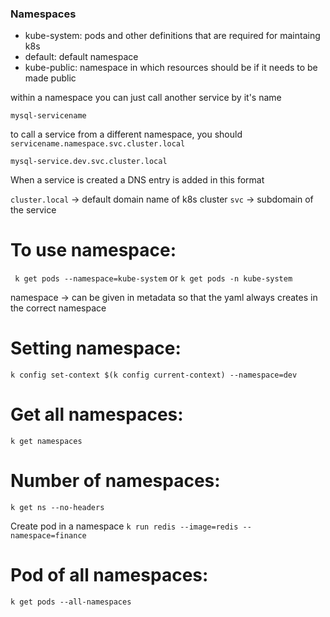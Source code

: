 ### Namespaces

- kube-system: pods and other definitions that are required for maintaing k8s
- default: default namespace
- kube-public: namespace in which resources should be if it needs to be made public


within a namespace you can just call another service by it's name

`mysql-servicename`

to call a service from a different namespace, you should
`servicename.namespace.svc.cluster.local`

`mysql-service.dev.svc.cluster.local`

When a service is created a DNS entry is added in this format

`cluster.local` -> default domain name of k8s cluster
`svc` -> subdomain of the service

# To use namespace:
` k get pods --namespace=kube-system`
or
`k get pods -n kube-system`

namespace -> can be given in metadata so that the yaml always creates in the correct namespace

# Setting namespace:

`k config set-context $(k config current-context) --namespace=dev`

# Get all namespaces:
`k get namespaces`

# Number of namespaces:
`k get ns --no-headers`

Create pod in a namespace
`k run redis --image=redis --namespace=finance`

# Pod of all namespaces:
`k get pods --all-namespaces`